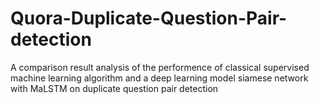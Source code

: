 # Quora-Duplicate-Question-Pair-detection
A comparison result analysis of the performence of classical supervised machine learning algorithm and a deep learning model siamese network with MaLSTM on duplicate question pair detection
